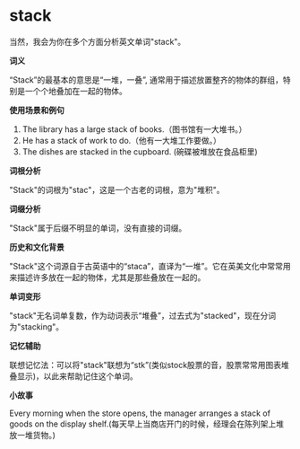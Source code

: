 # stack

当然，我会为你在多个方面分析英文单词"stack"。

  

**词义**

  

“Stack”的最基本的意思是“一堆，一叠”, 通常用于描述放置整齐的物体的群组，特别是一个个地叠加在一起的物体。

  

**使用场景和例句**

  

1.  The library has a large stack of books.（图书馆有一大堆书。）
2.  He has a stack of work to do.（他有一大堆工作要做。）
3.  The dishes are stacked in the cupboard. (碗碟被堆放在食品柜里)

  

**词根分析**

  

"Stack"的词根为"stac"，这是一个古老的词根，意为"堆积"。

  

**词缀分析**

  

"Stack"属于后缀不明显的单词，没有直接的词缀。

  

**历史和文化背景**

  

"Stack"这个词源自于古英语中的“staca”，直译为“一堆”。它在英美文化中常常用来描述许多放在一起的物体，尤其是那些叠放在一起的。

  

**单词变形**

  

"stack"无名词单复数，作为动词表示“堆叠”，过去式为"stacked"，现在分词为"stacking"。

  

**记忆辅助**

  

联想记忆法：可以将"stack"联想为“stk”(类似stock股票的音，股票常常用图表堆叠显示)，以此来帮助记住这个单词。

  

**小故事**

  

Every morning when the store opens, the manager arranges a stack of goods on the display shelf.(每天早上当商店开门的时候，经理会在陈列架上堆放一堆货物。)
